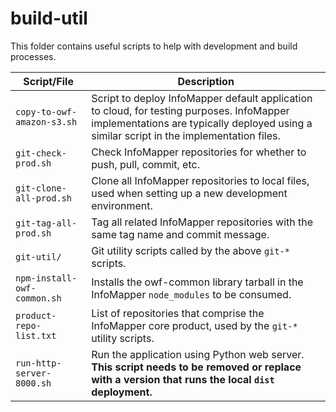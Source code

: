 # build-util

This folder contains useful scripts to help with development and build processes.

| **Script/File** | **Description** |
| -- | -- |
| `copy-to-owf-amazon-s3.sh` | Script to deploy InfoMapper default application to cloud, for testing purposes. InfoMapper implementations are typically deployed using a similar script in the implementation files. |
| `git-check-prod.sh` | Check InfoMapper repositories for whether to push, pull, commit, etc. |
| `git-clone-all-prod.sh` | Clone all InfoMapper repositories to local files, used when setting up a new development environment. |
| `git-tag-all-prod.sh` | Tag all related InfoMapper repositories with the same tag name and commit message. |
| `git-util/` | Git utility scripts called by the above `git-*` scripts. |
| `npm-install-owf-common.sh` | Installs the owf-common library tarball in the InfoMapper `node_modules` to be consumed. |
| `product-repo-list.txt` | List of repositories that comprise the InfoMapper core product, used by the `git-*` utility scripts. |
| `run-http-server-8000.sh` | Run the application using Python web server.  **This script needs to be removed or replace with a version that runs the local `dist` deployment.** |

